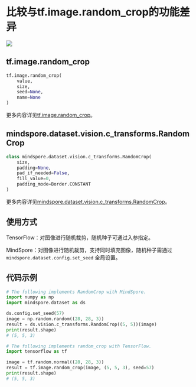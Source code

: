 # 比较与tf.image.random_crop的功能差异

<a href="https://gitee.com/mindspore/docs/blob/r1.7/docs/mindspore/source_zh_cn/note/api_mapping/tensorflow_diff/random_crop.md" target="_blank"><img src="https://mindspore-website.obs.cn-north-4.myhuaweicloud.com/website-images/master/resource/_static/logo_source.png"></a>

## tf.image.random_crop

```python
tf.image.random_crop(
    value,
    size,
    seed=None,
    name=None
)
```

更多内容详见[tf.image.random_crop](https://www.tensorflow.org/versions/r1.15/api_docs/python/tf/image/random_crop)。

## mindspore.dataset.vision.c_transforms.RandomCrop

```python
class mindspore.dataset.vision.c_transforms.RandomCrop(
    size,
    padding=None,
    pad_if_needed=False,
    fill_value=0,
    padding_mode=Border.CONSTANT
)
```

更多内容详见[mindspore.dataset.vision.c_transforms.RandomCrop](https://mindspore.cn/docs/zh-CN/r1.7/api_python/dataset_vision/mindspore.dataset.vision.c_transforms.RandomCrop.html#mindspore.dataset.vision.c_transforms.RandomCrop)。

## 使用方式

TensorFlow：对图像进行随机裁剪，随机种子可通过入参指定。

MindSpore：对图像进行随机裁剪，支持同时填充图像，随机种子需通过 `mindspore.dataset.config.set_seed` 全局设置。

## 代码示例

```python
# The following implements RandomCrop with MindSpore.
import numpy as np
import mindspore.dataset as ds

ds.config.set_seed(57)
image = np.random.random((28, 28, 3))
result = ds.vision.c_transforms.RandomCrop((5, 5))(image)
print(result.shape)
# (5, 5, 3)

# The following implements random_crop with TensorFlow.
import tensorflow as tf

image = tf.random.normal((28, 28, 3))
result = tf.image.random_crop(image, (5, 5, 3), seed=57)
print(result.shape)
# (5, 5, 3)
```
